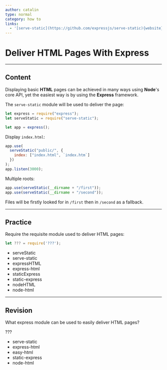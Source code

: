 ```yaml
---
author: catalin
type: normal
category: how to
links:
  - '[serve-static](https://github.com/expressjs/serve-static){website}'
---
```


# Deliver HTML Pages With Express


---

## Content

Displaying basic **HTML** pages can be achieved in many ways using **Node**'s core API, yet the easiest way is by using the **Express** framework.

The `serve-static` module will be used to deliver the page:

```javascript
let express = require("express");
let serveStatic = require("serve-static");

let app = express();
```

Display `index.html`:

```javascript
app.use(
  serveStatic("public/", {
    index: ["index.html", `index.htm`]
  })
);
app.listen(3000);
```

Multiple roots:

```javascript
app.use(serveStatic(__dirname + "/first"));
app.use(serveStatic(__dirname + "/second"));
```

Files will be firstly looked for in `/first` then in `/second` as a fallback.


---

## Practice

Require the requisite module used to deliver HTML pages:

```javascript
let ??? = require('???');
```

* serveStatic
* serve-static
* expressHTML
* express-html
* staticExpress
* static-express
* nodeHTML
* node-html


---

## Revision

What express module can be used to easily deliver HTML pages?

???

* serve-static
* express-html
* easy-html
* static-express
* node-html
 

